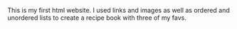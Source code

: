 This is my first html website. I used links and images as well as ordered and unordered lists to create a recipe book with three of my favs.
